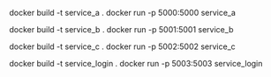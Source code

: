 docker build -t service_a .
docker run -p 5000:5000 service_a

docker build -t service_b .
docker run -p 5001:5001 service_b

docker build -t service_c .
docker run -p 5002:5002 service_c

docker build -t service_login .
docker run -p 5003:5003 service_login